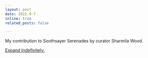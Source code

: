 ```yaml
---
layout: post
date: 2022-9-7
inline: true
related_posts: false

---
```


My contribution to Soothsayer Serenades by curator Sharmila Wood. 

<a href="https://open.spotify.com/playlist/7ul21o32B4BpjZ83WkGcDp">Expand Indefinitely.